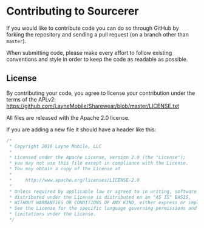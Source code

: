# Contributing to Sourcerer

If you would like to contribute code you can do so through GitHub by forking the repository and sending a pull request (on a branch other than `master`).

When submitting code, please make every effort to follow existing conventions and style in order to keep the code as readable as possible.

## License

By contributing your code, you agree to license your contribution under the terms of the APLv2: https://github.com/LayneMobile/Sharewear/blob/master/LICENSE.txt

All files are released with the Apache 2.0 license.

If you are adding a new file it should have a header like this:

```java
/*
 * Copyright 2016 Layne Mobile, LLC
 *
 * Licensed under the Apache License, Version 2.0 (the "License");
 * you may not use this file except in compliance with the License.
 * You may obtain a copy of the License at
 *
 *     http://www.apache.org/licenses/LICENSE-2.0
 *
 * Unless required by applicable law or agreed to in writing, software
 * distributed under the License is distributed on an "AS IS" BASIS,
 * WITHOUT WARRANTIES OR CONDITIONS OF ANY KIND, either express or implied.
 * See the License for the specific language governing permissions and
 * limitations under the License.
 */
```

